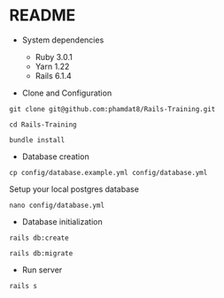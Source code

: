 # README

* System dependencies
  - Ruby 3.0.1
  - Yarn 1.22
  - Rails 6.1.4

* Clone and Configuration
```console
git clone git@github.com:phamdat8/Rails-Training.git
```

```console
cd Rails-Training
```
  
```console
bundle install
```
* Database creation
```console
cp config/database.example.yml config/database.yml
```
  
  Setup your local postgres database 
```console
nano config/database.yml
```

* Database initialization

```console
rails db:create
```
  
```console
rails db:migrate
```
* Run server

```console
rails s
```

